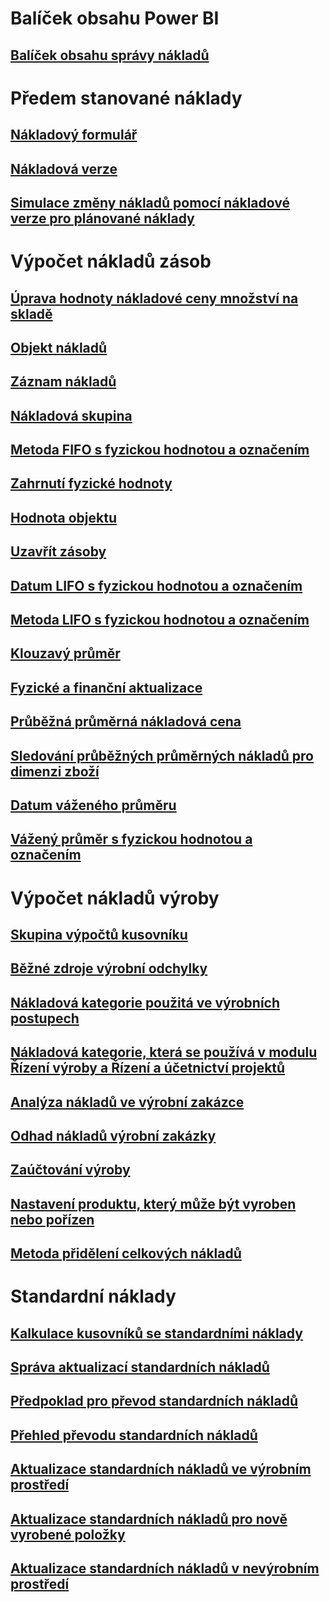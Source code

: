 # Balíček obsahu Power BI
## [Balíček obsahu správy nákladů](/dynamics365/operations/dev-itpro/analytics/cost-management-content-pack?toc=/dynamics365/operations/supply-chain/toc.json)
# Předem stanované náklady
## [Nákladový formulář](costing-sheets.md)
## [Nákladová verze](costing-versions.md)
## [Simulace změny nákladů pomocí nákladové verze pro plánované náklady](simulate-cost-changes-costing-version-planned-costs.md)
# Výpočet nákladů zásob
## [Úprava hodnoty nákladové ceny množství na skladě](adjust-hand-inventory-cost-values.md)
## [Objekt nákladů](cost-object.md)
## [Záznam nákladů](cost-entries.md)
## [Nákladová skupina](cost-groups.md)
## [Metoda FIFO s fyzickou hodnotou a označením](fifo-physical-value-marking.md)
## [Zahrnutí fyzické hodnoty](include-physical-value.md)
## [Hodnota objektu](physical-quantity.md)
## [Uzavřít zásoby](inventory-close.md)
## [Datum LIFO s fyzickou hodnotou a označením](lifo-date-physical-value-marking.md)
## [Metoda LIFO s fyzickou hodnotou a označením](lifo-physical-value-marking.md)
## [Klouzavý průměr](moving-average.md)
## [Fyzické a finanční aktualizace](physical-financial-updates.md)
## [Průběžná průměrná nákladová cena](running-average-cost-price.md)
## [Sledování průběžných průměrných nákladů pro dimenzi zboží](track-running-average-cost-per-inventory-dimension.md)
## [Datum váženého průměru](weighted-average-date.md)
## [Vážený průměr s fyzickou hodnotou a označením](weighted-average-physical-value-marking.md)
# Výpočet nákladů výroby
## [Skupina výpočtů kusovníku](bom-calculation-groups.md)
## [Běžné zdroje výrobní odchylky](common-sources-of-production-variances.md)
## [Nákladová kategorie použitá ve výrobních postupech](cost-categories-used-production-routings.md)
## [Nákladová kategorie, která se používá v modulu Řízení výroby a Řízení a účetnictví projektů](cost-categories-used-production-control-project-management-accounting.md)
## [Analýza nákladů ve výrobní zakázce](production-order-cost-analysis.md)
## [Odhad nákladů výrobní zakázky](production-order-cost-estimation.md)
## [Zaúčtování výroby](production-posting.md)
## [Nastavení produktu, který může být vyroben nebo pořízen](manufactured-items-treated-as-purchased-items.md)
## [Metoda přidělení celkových nákladů](methodology-total-cost-allocation.md)
# Standardní náklady
## [Kalkulace kusovníků se standardními náklady](information-used-bom-calculations-standard-costs.md)
## [Správa aktualizací standardních nákladů](manage-standard-cost-updates.md)
## [Předpoklad pro převod standardních nákladů](prerequisites-standard-cost-conversion.md)
## [Přehled převodu standardních nákladů](standard-cost-conversion-overview.md)
## [Aktualizace standardních nákladů ve výrobním prostředí](update-standard-costs-manufacturing-environment.md)
## [Aktualizace standardních nákladů pro nově vyrobené položky](update-standard-costs-new-manufactured-item.md)
## [Aktualizace standardních nákladů v nevýrobním prostředí](update-standard-costs-non-manufacturing-environment.md)


